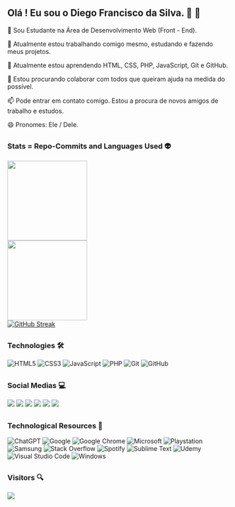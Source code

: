 ##

## Olá ! Eu sou o Diego Francisco da Silva.  👋 🤗 
 🌱 Sou Estudante na Área de Desenvolvimento Web (Front - End).
 
 🔭 Atualmente estou trabalhando comigo mesmo, estudando e fazendo meus projetos.
 
 🌱 Atualmente estou aprendendo HTML, CSS, PHP, JavaScript, Git e GitHub.
 
 👯 Estou procurando colaborar com todos que queiram ajuda na medida do possível.
 
 📫 Pode entrar em contato comigo. Estou a procura de novos amigos de trabalho e estudos.
 
 😄 Pronomes: Ele / Dele.

##
### Stats = Repo-Commits and Languages Used 👽
<div align="left">
 <a href="https://github.com/diegofranciscodasilva">
  <img height="180em" src="https://github-readme-stats.vercel.app/api?username=diegofranciscodasilva&show_icons=true&theme=dracula&include_all_commits=true&count_private=true"/><br/>
  <img height="180em" src="https://github-readme-stats.vercel.app/api/top-langs/?username=diegofranciscodasilva&layout=compact&langs_count=7&theme=dracula"/><br/>
 <a href="https://git.io/streak-stats">
  <img src="https://streak-stats.demolab.com?user=diegofranciscodasilva&theme=dracula" alt="GitHub Streak" />
 </a>
</div>

##
### Technologies 🛠️
![HTML5](https://img.shields.io/badge/html5-%23E34F26.svg?style=for-the-badge&logo=html5&logoColor=white)
![CSS3](https://img.shields.io/badge/css3-%231572B6.svg?style=for-the-badge&logo=css3&logoColor=white)
![JavaScript](https://img.shields.io/badge/javascript-%23323330.svg?style=for-the-badge&logo=javascript&logoColor=%23F7DF1E)
![PHP](https://img.shields.io/badge/php-%23777BB4.svg?style=for-the-badge&logo=php&logoColor=white)
![Git](https://img.shields.io/badge/git-%23F05033.svg?style=for-the-badge&logo=git&logoColor=white)
![GitHub](https://img.shields.io/badge/github-%23121011.svg?style=for-the-badge&logo=github&logoColor=white)

##
### Social Medias 💻
<div align="left">
  <a href="https://instagram.com/diego_francisco_da_silva" target="_blank"><img src="https://img.shields.io/badge/-Instagram-%23E4405F?style=for-the-badge&logo=instagram&logoColor=white" target="_blank" /></a>
 	<a href="https://www.linkedin.com/in/diego-francisco-da-silva" target="_blank"><img src="https://img.shields.io/badge/-LinkedIn-%230077B5?style=for-the-badge&logo=linkedin&logoColor=white" target="_blank" /></a>
  <a href = "mailto:diegofranciscodasilva@yahoo.com.br" target="_blank"><img src="https://img.shields.io/badge/-Gmail-%23333?style=for-the-badge&logo=gmail&logoColor=white" target="_blank" /></a>
  <a href="https://github.com/diegofranciscodasilva" target="_blank"><img src="https://img.shields.io/badge/GitHub-100000?style=for-the-badge&logo=github&logoColor=white" target="_blank" /></a>
  <a href="https://discord.com/channels/diegofranciscodasilva35" target="_blank"><img src="https://img.shields.io/badge/Discord-7289DA?style=for-the-badge&logo=discord&logoColor=white" target="_blank" /></a>
  <a href="https://twitter.com/DiegoFdaSilva35" target="_blank"><img src="https://img.shields.io/badge/X-000000?style=for-the-badge&logo=x&logoColor=white"></a>
</div>
    
##
### Technological Resources 🤖
![ChatGPT](https://img.shields.io/badge/chatGPT-74aa9c?style=for-the-badge&logo=openai&logoColor=white)
![Google](https://img.shields.io/badge/google-4285F4?style=for-the-badge&logo=google&logoColor=white)
![Google Chrome](https://img.shields.io/badge/Google%20Chrome-4285F4?style=for-the-badge&logo=GoogleChrome&logoColor=white)
![Microsoft](https://img.shields.io/badge/Microsoft-0078D4?style=for-the-badge&logo=microsoft&logoColor=white)
![Playstation](https://img.shields.io/badge/Playstation-003791?style=for-the-badge&logo=playstation&logoColor=white)
![Samsung](https://img.shields.io/badge/Samsung-%231428A0.svg?style=for-the-badge&logo=samsung&logoColor=white)
![Stack Overflow](https://img.shields.io/badge/-Stackoverflow-FE7A16?style=for-the-badge&logo=stack-overflow&logoColor=white)
![Spotify](https://img.shields.io/badge/Spotify-1ED760?style=for-the-badge&logo=spotify&logoColor=white)
![Sublime Text](https://img.shields.io/badge/sublime_text-%23575757.svg?style=for-the-badge&logo=sublime-text&logoColor=important)
![Udemy](https://img.shields.io/badge/Udemy-A435F0?style=for-the-badge&logo=Udemy&logoColor=white)
![Visual Studio Code](https://img.shields.io/badge/Visual%20Studio%20Code-0078d7.svg?style=for-the-badge&logo=visual-studio-code&logoColor=white)
![Windows](https://img.shields.io/badge/Windows-0078D6?style=for-the-badge&logo=windows&logoColor=white)

##
### Visitors 🔍
<div align="left">
  <a href="https://visitorbadge.io/status?path=https%3A%2F%2Fgithub.com%2Fdiegofranciscodasilva%2F">
   <img src="https://api.visitorbadge.io/api/combined?path=https%3A%2F%2Fgithub.com%2Fdiegofranciscodasilva%2F&labelColor=%23222324&countColor=%23555555&style=flat" />
  </a>
</div>

##
